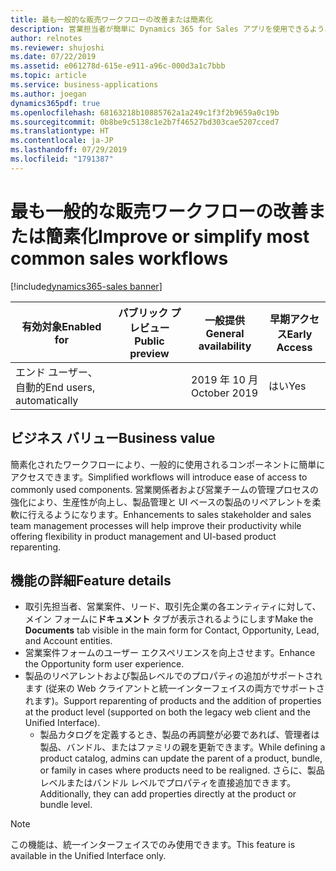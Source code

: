 ```yaml
---
title: 最も一般的な販売ワークフローの改善または簡素化
description: 営業担当者が簡単に Dynamics 365 for Sales アプリを使用できるよう、最も一般的な営業ワークフローを改善または簡素化します。
author: relnotes
ms.reviewer: shujoshi
ms.date: 07/22/2019
ms.assetid: e061278d-615e-e911-a96c-000d3a1c7bbb
ms.topic: article
ms.service: business-applications
ms.author: joegan
dynamics365pdf: true
ms.openlocfilehash: 68163218b10885762a1a249c1f3f2b9659a0c19b
ms.sourcegitcommit: 0b8be9c5138c1e2b7f46527bd303cae5207cced7
ms.translationtype: HT
ms.contentlocale: ja-JP
ms.lasthandoff: 07/29/2019
ms.locfileid: "1791387"
---
```

# <a name="improve-or-simplify-most-common-sales-workflows"></a><span data-ttu-id="9c2d7-103">最も一般的な販売ワークフローの改善または簡素化</span><span class="sxs-lookup"><span data-stu-id="9c2d7-103">Improve or simplify most common sales workflows</span></span>
[!include[dynamics365-sales banner](../includes/dynamics365-sales.md)]

| <span data-ttu-id="9c2d7-104">有効対象</span><span class="sxs-lookup"><span data-stu-id="9c2d7-104">Enabled for</span></span>    |  <span data-ttu-id="9c2d7-105">パブリック プレビュー</span><span class="sxs-lookup"><span data-stu-id="9c2d7-105">Public preview</span></span> | <span data-ttu-id="9c2d7-106">一般提供</span><span class="sxs-lookup"><span data-stu-id="9c2d7-106">General availability</span></span> | <span data-ttu-id="9c2d7-107">早期アクセス</span><span class="sxs-lookup"><span data-stu-id="9c2d7-107">Early Access</span></span> |
| ---------- | ---------- |---------- |---------- |
|<span data-ttu-id="9c2d7-108">エンド ユーザー、自動的</span><span class="sxs-lookup"><span data-stu-id="9c2d7-108">End users, automatically</span></span>|| <span data-ttu-id="9c2d7-109">2019 年 10 月</span><span class="sxs-lookup"><span data-stu-id="9c2d7-109">October 2019</span></span>|<span data-ttu-id="9c2d7-110">はい</span><span class="sxs-lookup"><span data-stu-id="9c2d7-110">Yes</span></span> |


## <a name="business-value"></a><span data-ttu-id="9c2d7-111">ビジネス バリュー</span><span class="sxs-lookup"><span data-stu-id="9c2d7-111">Business value</span></span>
<!-- bv start -->
<span data-ttu-id="9c2d7-112">簡素化されたワークフローにより、一般的に使用されるコンポーネントに簡単にアクセスできます。</span><span class="sxs-lookup"><span data-stu-id="9c2d7-112">Simplified workflows will introduce ease of access to commonly used components.</span></span> <span data-ttu-id="9c2d7-113">営業関係者および営業チームの管理プロセスの強化により、生産性が向上し、製品管理と UI ベースの製品のリペアレントを柔軟に行えるようになります。</span><span class="sxs-lookup"><span data-stu-id="9c2d7-113">Enhancements to sales stakeholder and sales team management processes will help improve their productivity while offering flexibility in product management and UI-based product reparenting.</span></span>
<!-- bv end -->



## <a name="feature-details"></a><span data-ttu-id="9c2d7-114">機能の詳細</span><span class="sxs-lookup"><span data-stu-id="9c2d7-114">Feature details</span></span>
<!--feature detail start -->
-  <span data-ttu-id="9c2d7-115">取引先担当者、営業案件、リード、取引先企業の各エンティティに対して、メイン フォームに**ドキュメント** タブが表示されるようにします</span><span class="sxs-lookup"><span data-stu-id="9c2d7-115">Make the **Documents** tab visible in the main form for Contact, Opportunity, Lead, and Account entities.</span></span>
-  <span data-ttu-id="9c2d7-116">営業案件フォームのユーザー エクスペリエンスを向上させます。</span><span class="sxs-lookup"><span data-stu-id="9c2d7-116">Enhance the Opportunity form user experience.</span></span>
-  <span data-ttu-id="9c2d7-117">製品のリペアレントおよび製品レベルでのプロパティの追加がサポートされます (従来の Web クライアントと統一インターフェイスの両方でサポートされます)。</span><span class="sxs-lookup"><span data-stu-id="9c2d7-117">Support reparenting of products and the addition of properties at the product level (supported on both the legacy web client and the Unified Interface).</span></span>
   -  <span data-ttu-id="9c2d7-118">製品カタログを定義するとき、製品の再調整が必要であれば、管理者は製品、バンドル、またはファミリの親を更新できます。</span><span class="sxs-lookup"><span data-stu-id="9c2d7-118">While defining a product catalog, admins can update the parent of a product, bundle, or family in cases where products need to be realigned.</span></span> <span data-ttu-id="9c2d7-119">さらに、製品レベルまたはバンドル レベルでプロパティを直接追加できます。</span><span class="sxs-lookup"><span data-stu-id="9c2d7-119">Additionally, they can add properties directly at the product or bundle level.</span></span>
<!--feature detail end -->


> [!NOTE]
> <span data-ttu-id="9c2d7-120">この機能は、統一インターフェイスでのみ使用できます。</span><span class="sxs-lookup"><span data-stu-id="9c2d7-120">This feature is available in the Unified Interface only.</span></span>









